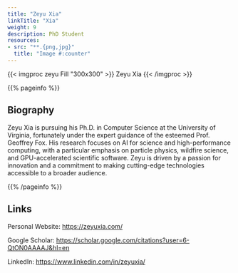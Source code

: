 ```yaml
---
title: "Zeyu Xia"
linkTitle: "Xia"
weight: 9
description: PhD Student
resources:
- src: "**.{png,jpg}"
  title: "Image #:counter"
---
```


{{< imgproc zeyu Fill "300x300" >}}
Zeyu Xia
{{< /imgproc >}} 

{{% pageinfo %}}

## Biography

Zeyu Xia is pursuing his Ph.D. in Computer Science at the University of Virginia, fortunately under the expert guidance of the esteemed Prof. Geoffrey Fox. His research focuses on AI for science and high-performance computing, with a particular emphasis on particle physics, wildfire science, and GPU-accelerated scientific software. Zeyu is driven by a passion for innovation and a commitment to making cutting-edge technologies accessible to a broader audience.

{{% /pageinfo %}}


## Links

Personal Website:
https://zeyuxia.com/

Google Scholar:
https://scholar.google.com/citations?user=6-QtON0AAAAJ&hl=en

LinkedIn:
https://www.linkedin.com/in/zeyuxia/
